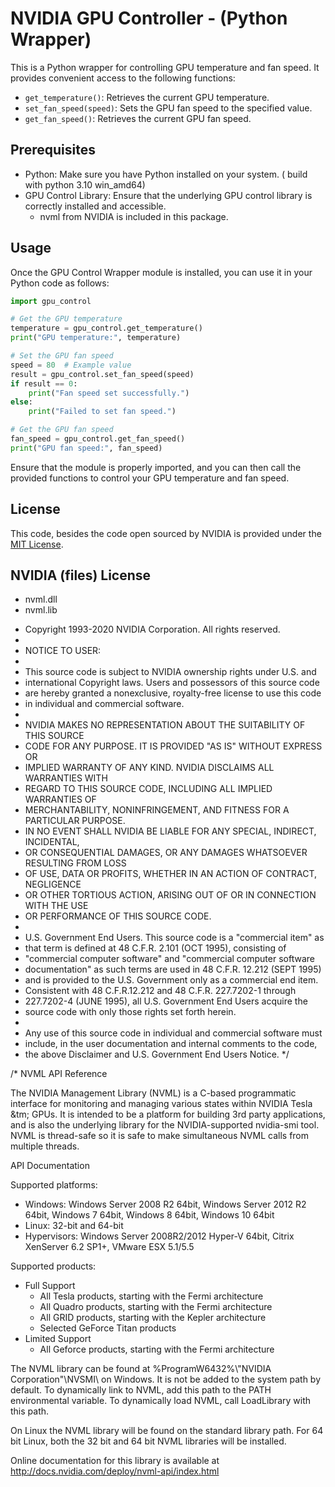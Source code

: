 # NVIDIA GPU Controller - (Python Wrapper)

This is a Python wrapper for controlling GPU temperature and fan speed. It provides convenient access to the following functions:

- `get_temperature()`: Retrieves the current GPU temperature.
- `set_fan_speed(speed)`: Sets the GPU fan speed to the specified value.
- `get_fan_speed()`: Retrieves the current GPU fan speed.

## Prerequisites

- Python: Make sure you have Python installed on your system. ( build with python 3.10 win_amd64)
- GPU Control Library: Ensure that the underlying GPU control library is correctly installed and accessible.
    - nvml from NVIDIA is included in this package.


## Usage

Once the GPU Control Wrapper module is installed, you can use it in your Python code as follows:

```python
import gpu_control

# Get the GPU temperature
temperature = gpu_control.get_temperature()
print("GPU temperature:", temperature)

# Set the GPU fan speed
speed = 80  # Example value
result = gpu_control.set_fan_speed(speed)
if result == 0:
    print("Fan speed set successfully.")
else:
    print("Failed to set fan speed.")

# Get the GPU fan speed
fan_speed = gpu_control.get_fan_speed()
print("GPU fan speed:", fan_speed)
```

Ensure that the module is properly imported, and you can then call the provided functions to control your GPU temperature and fan speed.

## License

This code, besides the code open sourced by NVIDIA is provided under the [MIT License](https://opensource.org/licenses/MIT).

## NVIDIA (files) License
- nvml.dll
- nvml.lib

 * Copyright 1993-2020 NVIDIA Corporation.  All rights reserved.
 *
 * NOTICE TO USER:
 *
 * This source code is subject to NVIDIA ownership rights under U.S. and
 * international Copyright laws.  Users and possessors of this source code
 * are hereby granted a nonexclusive, royalty-free license to use this code
 * in individual and commercial software.
 *
 * NVIDIA MAKES NO REPRESENTATION ABOUT THE SUITABILITY OF THIS SOURCE
 * CODE FOR ANY PURPOSE.  IT IS PROVIDED "AS IS" WITHOUT EXPRESS OR
 * IMPLIED WARRANTY OF ANY KIND.  NVIDIA DISCLAIMS ALL WARRANTIES WITH
 * REGARD TO THIS SOURCE CODE, INCLUDING ALL IMPLIED WARRANTIES OF
 * MERCHANTABILITY, NONINFRINGEMENT, AND FITNESS FOR A PARTICULAR PURPOSE.
 * IN NO EVENT SHALL NVIDIA BE LIABLE FOR ANY SPECIAL, INDIRECT, INCIDENTAL,
 * OR CONSEQUENTIAL DAMAGES, OR ANY DAMAGES WHATSOEVER RESULTING FROM LOSS
 * OF USE, DATA OR PROFITS,  WHETHER IN AN ACTION OF CONTRACT, NEGLIGENCE
 * OR OTHER TORTIOUS ACTION,  ARISING OUT OF OR IN CONNECTION WITH THE USE
 * OR PERFORMANCE OF THIS SOURCE CODE.
 *
 * U.S. Government End Users.   This source code is a "commercial item" as
 * that term is defined at  48 C.F.R. 2.101 (OCT 1995), consisting  of
 * "commercial computer  software"  and "commercial computer software
 * documentation" as such terms are  used in 48 C.F.R. 12.212 (SEPT 1995)
 * and is provided to the U.S. Government only as a commercial end item.
 * Consistent with 48 C.F.R.12.212 and 48 C.F.R. 227.7202-1 through
 * 227.7202-4 (JUNE 1995), all U.S. Government End Users acquire the
 * source code with only those rights set forth herein.
 *
 * Any use of this source code in individual and commercial software must
 * include, in the user documentation and internal comments to the code,
 * the above Disclaimer and U.S. Government End Users Notice.
 */

/*
NVML API Reference

The NVIDIA Management Library (NVML) is a C-based programmatic interface for monitoring and
managing various states within NVIDIA Tesla &tm; GPUs. It is intended to be a platform for building
3rd party applications, and is also the underlying library for the NVIDIA-supported nvidia-smi
tool. NVML is thread-safe so it is safe to make simultaneous NVML calls from multiple threads.

API Documentation

Supported platforms:
- Windows:     Windows Server 2008 R2 64bit, Windows Server 2012 R2 64bit, Windows 7 64bit, Windows 8 64bit, Windows 10 64bit
- Linux:       32-bit and 64-bit
- Hypervisors: Windows Server 2008R2/2012 Hyper-V 64bit, Citrix XenServer 6.2 SP1+, VMware ESX 5.1/5.5

Supported products:
- Full Support
    - All Tesla products, starting with the Fermi architecture
    - All Quadro products, starting with the Fermi architecture
    - All GRID products, starting with the Kepler architecture
    - Selected GeForce Titan products
- Limited Support
    - All Geforce products, starting with the Fermi architecture

The NVML library can be found at \%ProgramW6432\%\\"NVIDIA Corporation"\\NVSMI\\ on Windows. It is
not be added to the system path by default. To dynamically link to NVML, add this path to the PATH
environmental variable. To dynamically load NVML, call LoadLibrary with this path.

On Linux the NVML library will be found on the standard library path. For 64 bit Linux, both the 32 bit
and 64 bit NVML libraries will be installed.

Online documentation for this library is available at http://docs.nvidia.com/deploy/nvml-api/index.html

